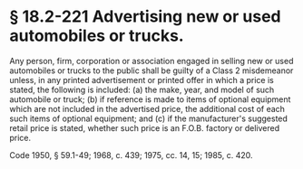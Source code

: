 # § 18.2-221 Advertising new or used automobiles or trucks.

<p>Any person, firm, corporation or association engaged in selling new or used automobiles or trucks to the public shall be guilty of a Class 2 misdemeanor unless, in any printed advertisement or printed offer in which a price is stated, the following is included: (a) the make, year, and model of such automobile or truck; (b) if reference is made to items of optional equipment which are not included in the advertised price, the additional cost of each such items of optional equipment; and (c) if the manufacturer's suggested retail price is stated, whether such price is an F.O.B. factory or delivered price.</p><p>Code 1950, § 59.1-49; 1968, c. 439; 1975, cc. 14, 15; 1985, c. 420.</p>